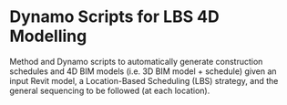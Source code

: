 # Dynamo Scripts for LBS 4D Modelling
Method and Dynamo scripts to automatically generate construction schedules and 4D BIM models (i.e. 3D BIM model + schedule) given an input Revit model, a Location-Based Scheduling (LBS) strategy, and the general sequencing to be followed (at each location).

